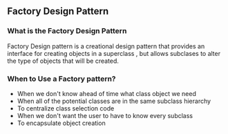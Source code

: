 ## Factory Design Pattern ##

### What is the Factory Design Pattern ##

Factory Design pattern is a creational design pattern that provides an interface for creating objects in a superclass , but allows subclases to alter the type of objects that will be created. 


### When to Use a Factory pattern? ###
- When we don't know ahead of time what class object we need
- When all of the potential classes are in the same subclass hierarchy
- To centralize class selection code
- When we don't want the user to have to know every subclass
- To encapsulate object creation


